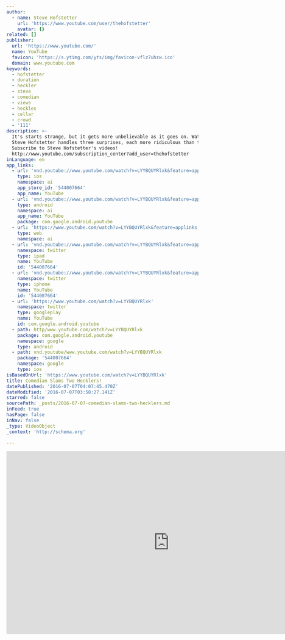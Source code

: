 ```yaml
---
author:
  - name: Steve Hofstetter
    url: 'https://www.youtube.com/user/thehofstetter'
    avatar: {}
related: []
publisher:
  url: 'https://www.youtube.com/'
  name: YouTube
  favicon: 'https://s.ytimg.com/yts/img/favicon-vflz7uhzw.ico'
  domain: www.youtube.com
keywords:
  - hofstetter
  - duration
  - heckler
  - steve
  - comedian
  - views
  - heckles
  - cellar
  - crowd
  - '111'
description: >-
  It's starts strange, but it gets more unbelievable as it goes on. Watch as
  Steve Hofstetter handles three surprises, each more ridiculous than the last.
  Subscribe to Steve Hofstetter's videos!
  http://www.youtube.com/subscription_center?add_user=thehofstetter
inLanguage: en
app_links:
  - url: 'vnd.youtube://www.youtube.com/watch?v=LYYBQUYRlxk&feature=applinks'
    type: ios
    namespace: ai
    app_store_id: '544007664'
    app_name: YouTube
  - url: 'vnd.youtube://www.youtube.com/watch?v=LYYBQUYRlxk&feature=applinks'
    type: android
    namespace: ai
    app_name: YouTube
    package: com.google.android.youtube
  - url: 'https://www.youtube.com/watch?v=LYYBQUYRlxk&feature=applinks'
    type: web
    namespace: ai
  - url: 'vnd.youtube://www.youtube.com/watch?v=LYYBQUYRlxk&feature=applinks'
    namespace: twitter
    type: ipad
    name: YouTube
    id: '544007664'
  - url: 'vnd.youtube://www.youtube.com/watch?v=LYYBQUYRlxk&feature=applinks'
    namespace: twitter
    type: iphone
    name: YouTube
    id: '544007664'
  - url: 'https://www.youtube.com/watch?v=LYYBQUYRlxk'
    namespace: twitter
    type: googleplay
    name: YouTube
    id: com.google.android.youtube
  - path: http/www.youtube.com/watch?v=LYYBQUYRlxk
    package: com.google.android.youtube
    namespace: google
    type: android
  - path: vnd.youtube/www.youtube.com/watch?v=LYYBQUYRlxk
    package: '544007664'
    namespace: google
    type: ios
isBasedOnUrl: 'https://www.youtube.com/watch?v=LYYBQUYRlxk'
title: Comedian Slams Two Hecklers!
datePublished: '2016-07-07T04:07:45.470Z'
dateModified: '2016-07-07T03:58:27.141Z'
starred: false
sourcePath: _posts/2016-07-07-comedian-slams-two-hecklers.md
inFeed: true
hasPage: false
inNav: false
_type: VideoObject
_context: 'http://schema.org'

---
```

<iframe src="https://cdn.embedly.com/widgets/media.html?src=https%3A%2F%2Fwww.youtube.com%2Fembed%2FLYYBQUYRlxk%3Ffeature%3Doembed&amp;url=http%3A%2F%2Fwww.youtube.com%2Fwatch%3Fv%3DLYYBQUYRlxk&amp;image=https%3A%2F%2Fi.ytimg.com%2Fvi%2FLYYBQUYRlxk%2Fhqdefault.jpg&amp;key=b7d04c9b404c499eba89ee7072e1c4f7&amp;type=text%2Fhtml&amp;schema=youtube" width="854" height="480" scrolling="no" frameborder="0" allowfullscreen="" style=""></iframe>